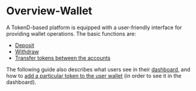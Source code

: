 # Overview-Wallet

A TokenD-based platform is equipped with a user-friendly interface for providing wallet operations. The basic functions are:

* [Deposit](deposit.md)
* [Withdraw](withdraw.md)
* [Transfer tokens between the accounts](transfer-tokens-between-the-accounts.md)

The following guide also describes what users see in their [dashboard](dashboard.md), and how to [add a particular token to the user wallet](add-the-token-to-your-wallet.md) \(in order to see it in the dashboard\).

